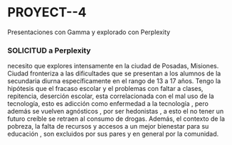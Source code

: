 # PROYECT--4
Presentaciones con Gamma y explorado con Perplexity
### SOLICITUD a Perplexity
necesito que explores intensamente en la ciudad de Posadas, Misiones. Ciudad fronteriza a las dificultades que se presentan a los alumnos de la secundaria diurna específicamente en el rango de 13 a 17 años. Tengo la hipótesis que el fracaso escolar y el problemas con faltar a clases, repitencia, deserción escolar, esta correlacionada con el mal uso de la tecnología, esto es adicción como enfermedad a la tecnología , pero además se vuelven agnósticos , por ser hedonistas , a esto el no tener un futuro creíble se retraen al consumo de drogas. Además, el contexto de la pobreza, la falta de recursos y accesos a un mejor bienestar para su educación , son excluidos por sus pares y en general por la comunidad.
